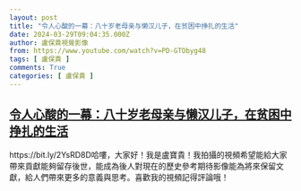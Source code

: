 ```yaml
---
layout: post
title: "令人心酸的一幕：八十岁老母亲与懒汉儿子，在贫困中挣扎的生活"
date: 2024-03-29T09:04:35.000Z
author: 盧保貴視覺影像
from: https://www.youtube.com/watch?v=PD-GTObyg48
tags: [ 盧保貴 ]
comments: True
categories: [ 盧保貴 ]
---
```

<!--1711703075000-->
[令人心酸的一幕：八十岁老母亲与懒汉儿子，在贫困中挣扎的生活](https://www.youtube.com/watch?v=PD-GTObyg48)
------

<div>
https://bit.ly/2YsRD8D哈嘍，大家好！我是盧寶貴！我拍攝的視頻希望能給大家帶來貢獻能夠留存後世，能成為後人對現在的歷史參考期待影像能為將來保留文獻，給人們帶來更多的意義與思考。喜歡我的視頻記得評論哦！
</div>
